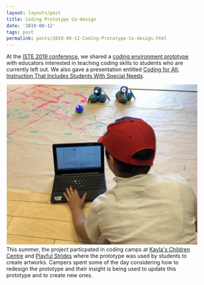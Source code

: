 ```yaml
---
layout: layouts/post
title: Coding Prototype Co-design
date: '2019-08-12'
tags: post
permalink: posts/2019-08-12-Coding-Prototype-Co-design.html
---
```

<p>
At the
<a href="https://conference.iste.org/2019/">ISTE 2019 conference</a>,
we shared a
<a href="https://prototype.codelearncreate.org/">coding environment prototype</a>
with educators interested in teaching coding skills to students
who are currently left out. We also gave a presentation entitled
<a href="https://conference.iste.org/2019/program/search/detail_session.php?id=112083158">
Coding for All: Instruction That Includes Students With Special Needs</a>.
</p>
<p>
<img src="images/CodingCamp.png" alt="Camper coding sequences to create art with paint,
 markers and the Dash and Sphero robots." /><br/>
This summer, the project particpated in coding camps at
<a href="https://codelearncreate.ca/blog/co-design-session-1/">Kayla's Children Centre</a> and
<a href="https://codelearncreate.ca/blog/co-design-session-4/">Playful Strides</a>
where the prototype was used by students to create artworks. Campers
spent some of the day considering how to redesign the prototype and
their insight is being used to update this prototype and to create new ones.
</p>
